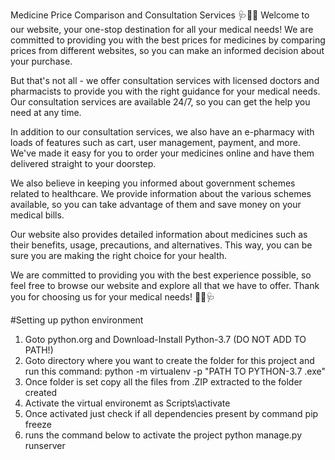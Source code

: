 Medicine Price Comparison and Consultation Services 🩺💊💉
Welcome to our website, your one-stop destination for all your medical needs! We are committed to providing you with the best prices for medicines by comparing prices from different websites, so you can make an informed decision about your purchase.

But that's not all - we offer consultation services with licensed doctors and pharmacists to provide you with the right guidance for your medical needs. Our consultation services are available 24/7, so you can get the help you need at any time.

In addition to our consultation services, we also have an e-pharmacy with loads of features such as cart, user management, payment, and more. We've made it easy for you to order your medicines online and have them delivered straight to your doorstep.

We also believe in keeping you informed about government schemes related to healthcare. We provide information about the various schemes available, so you can take advantage of them and save money on your medical bills.

Our website also provides detailed information about medicines such as their benefits, usage, precautions, and alternatives. This way, you can be sure you are making the right choice for your health.

We are committed to providing you with the best experience possible, so feel free to browse our website and explore all that we have to offer. Thank you for choosing us for your medical needs! 💙💊🩺

#Setting up python environment
1) Goto python.org and Download-Install Python-3.7 (DO NOT ADD TO PATH!)
2) Goto directory where you want to create the folder for this project and run this command:
    python -m virtualenv -p "PATH TO PYTHON-3.7 .exe"
3) Once folder is set copy all the files from .ZIP extracted to the folder created
4) Activate the virtual environemt as 
    Scripts\activate
5) Once activated just check if all dependencies present by command
    pip freeze
6) runs the command below to activate the project
    python manage.py runserver

